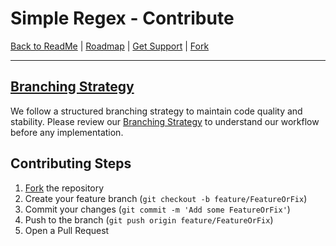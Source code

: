 # Simple Regex - Contribute

[Back to ReadMe](../ReadMe.md) | [Roadmap](Info/Roadmap.md) | [Get Support](https://github.com/theperfectwill/php-lib-simple-regex/issues) | [Fork](https://github.com/theperfectwill/php-lib-simple-regex/forks)

---

## [Branching Strategy](Branches.md)

We follow a structured branching strategy to maintain code quality and stability. Please review our [Branching Strategy](Branches.md) to understand our workflow before any implementation.

## Contributing Steps

1. [Fork](https://github.com/theperfectwill/php-lib-simple-regex/forks) the repository
2. Create your feature branch (`git checkout -b feature/FeatureOrFix`)
3. Commit your changes (`git commit -m 'Add some FeatureOrFix'`)
4. Push to the branch (`git push origin feature/FeatureOrFix`)
5. Open a Pull Request